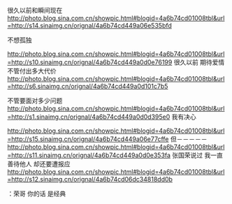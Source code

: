 很久以前和瞬间现在
http://photo.blog.sina.com.cn/showpic.html#blogid=4a6b74cd01008tbl&url=http://s14.sinaimg.cn/orignal/4a6b74cd449a06e535bfd
 
不想孤独
 
http://photo.blog.sina.com.cn/showpic.html#blogid=4a6b74cd01008tbl&url=http://s10.sinaimg.cn/orignal/4a6b74cd449a0d0e76199
很久以前 期待爱情 不管付出多大代价
http://photo.blog.sina.com.cn/showpic.html#blogid=4a6b74cd01008tbl&url=http://s6.sinaimg.cn/orignal/4a6b74cd449a0d101c7b5
 
不管要面对多少问题
http://photo.blog.sina.com.cn/showpic.html#blogid=4a6b74cd01008tbl&url=http://s1.sinaimg.cn/orignal/4a6b74cd449a0d0d395e0
我有决心
 
http://photo.blog.sina.com.cn/showpic.html#blogid=4a6b74cd01008tbl&url=http://s15.sinaimg.cn/orignal/4a6b74cd449a06e77cffe
但－－－－－
http://photo.blog.sina.com.cn/showpic.html#blogid=4a6b74cd01008tbl&url=http://s11.sinaimg.cn/orignal/4a6b74cd449a0d0e353fa
张国荣说过 我一直善待他人 却还要遭报应
http://photo.blog.sina.com.cn/showpic.html#blogid=4a6b74cd01008tbl&url=http://s12.sinaimg.cn/orignal/4a6b74cd06dc34818dd0b
 
  ：荣哥  你的话 是经典
 

